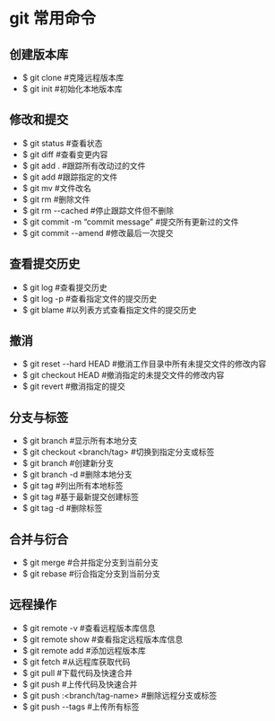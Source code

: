 # git 常用命令

## 创建版本库

* $ git clone <url> #克隆远程版本库
* $ git init #初始化本地版本库

## 修改和提交

* $ git status #查看状态
* $ git diff #查看变更内容
* $ git add . #跟踪所有改动过的文件
* $ git add <file> #跟踪指定的文件
* $ git mv <old> <new> #文件改名
* $ git rm <file> #删除文件
* $ git rm --cached <file> #停止跟踪文件但不删除
* $ git commit -m “commit message” #提交所有更新过的文件
* $ git commit --amend #修改最后一次提交

## 查看提交历史

* $ git log #查看提交历史
* $ git log -p <file> #查看指定文件的提交历史
* $ git blame <file> #以列表方式查看指定文件的提交历史

## 撤消

* $ git reset --hard HEAD #撤消工作目录中所有未提交文件的修改内容
* $ git checkout HEAD <file> #撤消指定的未提交文件的修改内容
* $ git revert <commit> #撤消指定的提交

## 分支与标签

* $ git branch #显示所有本地分支
* $ git checkout <branch/tag> #切换到指定分支或标签
* $ git branch <new-branch> #创建新分支
* $ git branch -d <branch> #删除本地分支
* $ git tag #列出所有本地标签
* $ git tag <tagname> #基于最新提交创建标签
* $ git tag -d <tagname> #删除标签

## 合并与衍合

* $ git merge <branch> #合并指定分支到当前分支
* $ git rebase <branch> #衍合指定分支到当前分支

## 远程操作

* $ git remote -v #查看远程版本库信息
* $ git remote show <remote> #查看指定远程版本库信息
* $ git remote add <remote> <url> #添加远程版本库
* $ git fetch <remote> #从远程库获取代码
* $ git pull <remote> <branch> #下载代码及快速合并
* $ git push <remote> <branch> #上传代码及快速合并
* $ git push <remote> :<branch/tag-name> #删除远程分支或标签
* $ git push --tags #上传所有标签